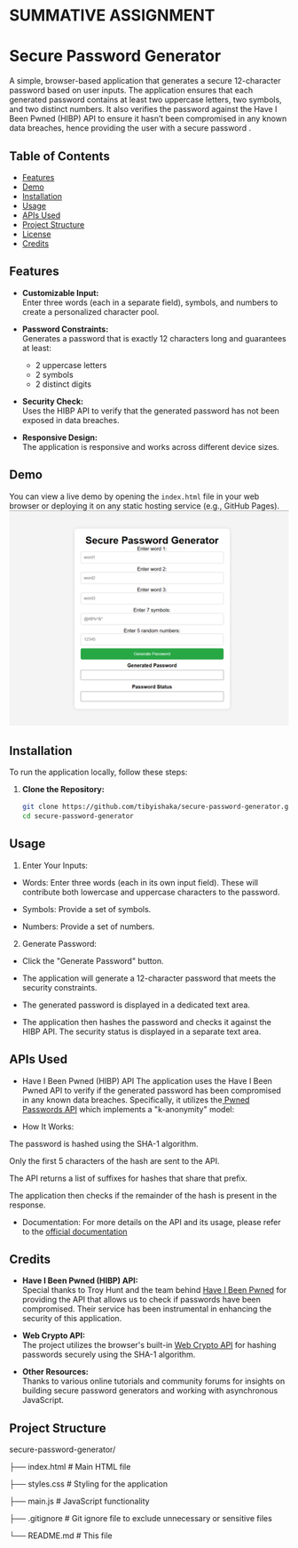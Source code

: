# SUMMATIVE ASSIGNMENT

# Secure Password Generator

A simple, browser-based application that generates a secure 12-character password based on user inputs. The application ensures that each generated password contains at least two uppercase letters, two symbols, and two distinct numbers. It also verifies the password against the Have I Been Pwned (HIBP) API to ensure it hasn’t been compromised in any known data breaches, hence providing the user with a secure password .

## Table of Contents

- [Features](#features)
- [Demo](#demo)
- [Installation](#installation)
- [Usage](#usage)
- [APIs Used](#apis-used)
- [Project Structure](#project-structure)
- [License](#license)
- [Credits](#credits)

## Features

- **Customizable Input:**  
  Enter three words (each in a separate field), symbols, and numbers to create a personalized character pool.
  
- **Password Constraints:**  
  Generates a password that is exactly 12 characters long and guarantees at least:
  - 2 uppercase letters
  - 2 symbols
  - 2 distinct digits
  

- **Security Check:**  
  Uses the HIBP API to verify that the generated password has not been exposed in data breaches.

- **Responsive Design:**  
  The application is responsive and works across different device sizes.

## Demo

You can view a live demo by opening the `index.html` file in your web browser or deploying it on any static hosting service (e.g., GitHub Pages).
![Demo](image/Screenshot%202025-03-24%20113316.png)
## Installation

To run the application locally, follow these steps:

1. **Clone the Repository:**

   ```bash
   git clone https://github.com/tibyishaka/secure-password-generator.git
   cd secure-password-generator

## Usage 

1. Enter Your Inputs:

- Words: Enter three words (each in its own input field). These will contribute both lowercase and uppercase characters to the password.

- Symbols: Provide a set of symbols.

- Numbers: Provide a set of numbers.

2. Generate Password:

* Click the "Generate Password" button.

* The application will generate a 12-character password that meets the security constraints.

* The generated password is displayed in a dedicated text area.

* The application then hashes the password and checks it against the HIBP API. The security status is displayed in a separate text area.

## APIs Used
- Have I Been Pwned (HIBP) API
The application uses the Have I Been Pwned API to verify if the generated password has been compromised in any known data breaches. Specifically, it utilizes the[ Pwned Passwords API](https://haveibeenpwned.com/API/v3#PwnedPasswords) which implements a "k-anonymity" model:

- How It Works:

The password is hashed using the SHA-1 algorithm.

Only the first 5 characters of the hash are sent to the API.

The API returns a list of suffixes for hashes that share that prefix.

The application then checks if the remainder of the hash is present in the response.

- Documentation:
For more details on the API and its usage, please refer to the [official documentation](https://haveibeenpwned.com/API/v3)

 
## Credits

- **Have I Been Pwned (HIBP) API:**  
  Special thanks to Troy Hunt and the team behind [Have I Been Pwned](https://haveibeenpwned.com/API/v3#PwnedPasswords) for providing the API that allows us to check if passwords have been compromised. Their service has been instrumental in enhancing the security of this application.

- **Web Crypto API:**  
  The project utilizes the browser's built-in [Web Crypto API](https://developer.mozilla.org/en-US/docs/Web/API/SubtleCrypto) for hashing passwords securely using the SHA-1 algorithm.

- **Other Resources:**  
  Thanks to various online tutorials and community forums for insights on building secure password generators and working with asynchronous JavaScript.


## Project Structure

secure-password-generator/

├── index.html         # Main HTML file

├── styles.css         # Styling for the application

├── main.js            # JavaScript functionality

├── .gitignore  # Git ignore file to exclude unnecessary or sensitive files

└── README.md          # This file